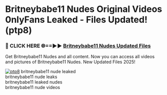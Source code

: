 # Britneybabe11 Nudes Original Videos 0nlyFans Leaked - Files Updated! (ptp8)

<h3>🔴 CLICK HERE 🌐==►► <a href="https://tinyurl.com/5h6xmrr3" rel="nofollow">Britneybabe11 Nudes Updated Files</a></h3>

Get Britneybabe11 Nudes and all content. Now you can access all videos and pictures of Britneybabe11 Nudes. New Updated Files 2025!

[![ptp8](https://i.imgur.com/KVD873Z.gif)](https://tinyurl.com/5h6xmrr3)
britneybabe11 nude leaked<br>
britneybabe11 nude leaks<br>
britneybabe11 leaked nudes<br>
britneybabe11 nude videos
